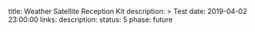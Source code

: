 title: Weather Satellite Reception Kit
description: >
    Test
date: 2019-04-02 23:00:00
links:
    description:
status: 5
phase: future
